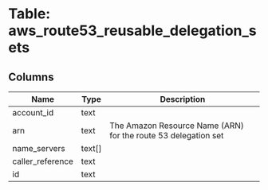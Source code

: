 
# Table: aws_route53_reusable_delegation_sets

## Columns
| Name        | Type           | Description  |
| ------------- | ------------- | -----  |
|account_id|text||
|arn|text|The Amazon Resource Name (ARN) for the route 53 delegation set|
|name_servers|text[]||
|caller_reference|text||
|id|text||
